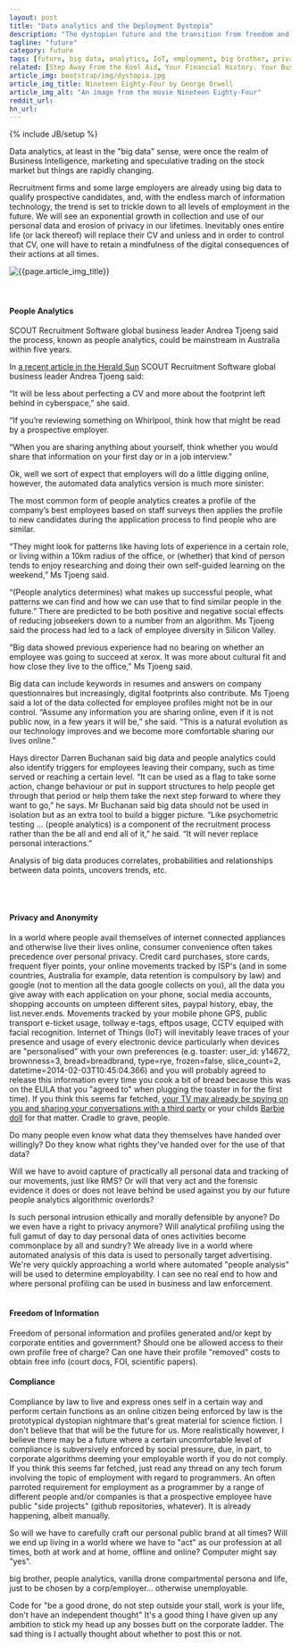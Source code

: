 ```yaml
---
layout: post
title: "Data analytics and the Deployment Dystopia"
description: "The dystopian future and the transition from freedom and employment to compliance and deployment thanks to people analytics."
tagline: "future"
category: future
tags: [future, big data, analytics, IoT, employment, big brother, privacy, anonymity, freedom, compliance]
related: [Step Away From the Kool Aid, Your Financial History. Your Business.]
article_img: bootstrap/img/dystopia.jpg
article_img_title: Nineteen Eighty-Four by George Orwell
article_img_alt: "An image from the movie Nineteen Eighty-Four"
reddit_url:
hn_url:
---
```

{% include JB/setup %}
<div class="intro">
  <div class="intro-txt">
    <p>
    Data analytics, at least in the "big data" sense, were once the realm of Business Intelligence, marketing and speculative trading on the stock market but things are rapidly changing. 
    </p>
    <p>
    Recruitment firms and some large employers are already using big data to qualify prospective candidates, and, with the endless march of information technology, the trend is set to trickle down to all levels of employment in the future. We will see an exponential growth in collection and use of our personal data and erosion of privacy in our lifetimes. Inevitably ones entire life (or lack thereof) will replace their CV and unless and in order to control that CV, one will have to retain a mindfulness of the digital consequences of their actions at all times.
    </p>
  </div>
<div class="intro-img-border">
<div class="intro-img-bevel">
<div class="intro-img">
<img class="article-image" alt="{{page.article_img_title}}" title="{{page.article_img_title}}" src="{{ASSET_PATH}}/{{page.article_img}}"/>
</div>
</div>
</div>
</div>
<br/>
<br/>









#### People Analytics

SCOUT Recruitment Software global business leader Andrea Tjoeng said the process, known as people analytics, could be mainstream in Australia within five years.



In [a recent article in the Herald Sun][1] SCOUT Recruitment Software global business leader Andrea Tjoeng said:

“It will be less about perfecting a CV and more about the footprint left behind in cyberspace,” she said.

“If you’re reviewing something on Whirlpool, think how that might be read by a prospective employer.

“When you are sharing anything about yourself, think whether you would share that information on your first day or in a job interview.”

Ok, well we sort of expect that employers will do a little digging online, however, the automated data analytics version is much more sinister:

The most common form of people analytics creates a profile of the company’s best employees based on staff surveys then applies the profile to new candidates during the application process to find people who are similar.

“They might look for patterns like having lots of experience in a certain role, or living within a 10km radius of the office, or (whether) that kind of person tends to enjoy researching and doing their own self-guided learning on the weekend,” Ms Tjoeng said.




“(People analytics determines) what makes up successful people, what patterns we can find and how we can use that to find similar people in the future.”
There are predicted to be both positive and negative social effects of reducing jobseekers down to a number from an algorithm.
Ms Tjoeng said the process had led to a lack of employee diversity in Silicon Valley.

“Big data showed previous experience had no bearing on whether an employee was going to succeed at xerox. It was more about cultural fit and how close they live to the office,” Ms Tjoeng said.

Big data can include keywords in resumes and answers on company questionnaires but increasingly, digital footprints also contribute.
Ms Tjoeng said a lot of the data collected for employee profiles might not be in our control.
“Assume any information you are sharing online, even if it is not public now, in a few years it will be,” she said.
“This is a natural evolution as our technology improves and we become more comfortable sharing our lives online.”


Hays director Darren Buchanan said big data and people analytics could also identify triggers for employees leaving their company, such as time served or reaching a certain level.
“It can be used as a flag to take some action, change behaviour or put in support structures to help people get through that period or help them take the next step forward to where they want to go,” he says.
Mr Buchanan said big data should not be used in isolation but as an extra tool to build a bigger picture.
“Like psychometric testing … (people analytics) is a component of the recruitment process rather than the be all and end all of it,” he said.
“It will never replace personal interactions.”



Analysis of big data produces correlates, probabilities and relationships between data points, uncovers trends, etc. 



<br/>
<br/>

#### Privacy and Anonymity
In a world where people avail themselves of internet connected appliances and otherwise live their lives online, consumer convenience often takes precedence over personal privacy. Credit card purchases, store cards, frequent flyer points, your online movements tracked by ISP's (and in some countries, Australia for example, data retention is compulsory by law) and google (not to mention all the data google collects on you), all the data you give away with each application on your phone, social media accounts, shopping accounts on umpteen different sites, paypal history, ebay, the list.never.ends. Movements tracked by your mobile phone GPS, public transport e-ticket usage, tollway e-tags, eftpos usage, CCTV equiped with facial recognition. Internet of Things (IoT) will inevitably leave traces of your presence and usage of every electronic device particularly when devices are "personalised" with your own preferences (e.g. toaster: user_id: y14672, brownness=3, bread=breadbrand, type=rye, frozen=false, slice_count=2, datetime=2014-02-03T10:45:04.366) and you will probably agreed to release this information every time you cook a bit of bread because this was on the EULA that you "agreed to" when plugging the toaster in for the first time). If you think this seems far fetched, [your TV may already be spying on you and sharing your conversations with a third party][2] or your childs [Barbie doll][3] for that matter. Cradle to grave, people.


Do many people even know what data they themselves have handed over willingly? Do they know what rights they've handed over for the use of that data?

Will we have to avoid capture of practically all personal data and tracking of our movements, just like RMS? Or will that very act and the forensic evidence it does or does not leave behind be used against you by our future people analytics algorithmic overlords?

Is such personal intrusion ethically and morally defensible by anyone? Do we even have a right to privacy anymore? Will analytical profiling using the full gamut of day to day personal data of ones activities become commonplace by all and sundry? We already live in a world where automated analysis of this data is used to personally target advertising. We're very quickly approaching a world where automated "people analysis" will be used to determine employability. I can see no real end to how and where personal profiling can be used in business and law enforcement.
<br/>
<br/>

#### Freedom of Information
Freedom of personal information and profiles generated and/or kept by corporate entities and government? Should one be allowed access to their own profile free of charge? Can one have their profile "removed" costs to obtain free info (court docs, FOI, scientific papers).


#### Compliance 
Compliance by law to live and express ones self in a certain way and perform certain functions as an online citizen being enforced by law is the prototypical dystopian nightmare that's great material for science fiction. I don't believe that that will be the future for us. More realistically however, I believe there may be a future where a certain uncomfortable level of compliance is subversively enforced by social pressure, due, in part, to corporate algorithms deeming your employable worth if you do not comply. If you think this seems far fetched, just read any thread on any tech forum involving the topic of employment with regard to programmers. An often parroted requirement for employment as a programmer by a range of different people and/or companies is that a prospective employee have public "side projects" (github repositories, whatever). It is already happening, albeit manually. 

So will we have to carefully craft our personal public brand at all times? Will we end up living in a world where we have to "act" as our profession at all times, both at work and at home, offline and online? Computer might say "yes".









big brother, people analytics, vanilla drone compartmental persona and life, just to be chosen by a corp/employer... otherwise unemployable.

Code for "be a good drone, do not step outside your stall, work is your life, don't have an independent thought" It's a good thing I have given up any ambition to stick my head up any bosses butt on the corporate ladder. The sad thing is I actually thought about whether to post this or not.











[1]:http://www.heraldsun.com.au/business/work/job-seekers-need-to-clean-up-their-digital-footprint-as-recruiters-look-through-computer-data/story-fnkjjdf8-1227299058334
[2]:http://www.thedailybeast.com/articles/2015/02/05/your-samsung-smarttv-is-spying-on-you-basically.html
[3]:http://www.washingtonpost.com/blogs/the-switch/wp/2015/03/11/privacy-advocates-try-to-keep-creepy-eavesdropping-hello-barbie-from-hitting-shelves